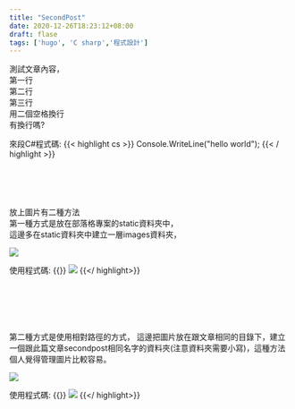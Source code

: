 ```yaml
---
title: "SecondPost"
date: 2020-12-26T18:23:12+08:00
draft: flase
tags: ['hugo', 'C sharp','程式設計']
---
```


測試文章內容，\
第一行\
第二行\
第三行\
用二個空格換行  
有換行嗎?

來段C#程式碼:
{{< highlight cs >}}
	Console.WriteLine("hello world");
{{< / highlight >}}  
\
\
\
\
\
放上圖片有二種方法\
第一種方式是放在部落格專案的static資料夾中，\
這邊多在static資料夾中建立一層images資料夾，

![](way1.png)

使用程式碼:
{{<highlight md>}}
	![](/images/HelloWorld.png)
{{</ highlight>}}  
<!-- ![](/images/HelloWorld.png) -->
\
\
\
\
\
第二種方式是使用相對路徑的方式，
這邊把圖片放在跟文章相同的目錄下，建立一個跟此篇文章secondpost相同名字的資料夾(注意資料夾需要小寫)，這種方法個人覺得管理圖片比較容易。

![](way2.png)

使用程式碼:
{{<highlight md>}}
	![](HelloWorld.png)
{{</ highlight>}}
<!-- ![](HelloWorld.png) -->